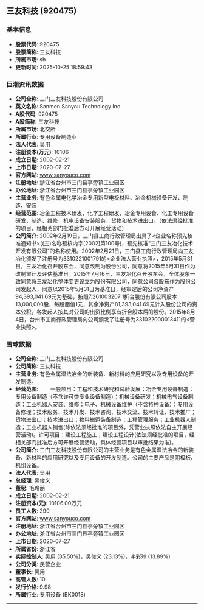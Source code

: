 ## 三友科技 (920475)

### 基本信息

- **股票代码**: 920475
- **股票简称**: 三友科技
- **所属市场**: sh
- **更新时间**: 2025-10-25 18:59:43

### 巨潮资讯数据

- **公司全称**: 三门三友科技股份有限公司
- **英文名称**: Sanmen Sanyou Technology Inc.
- **A股代码**: 920475
- **A股简称**: 三友科技
- **所属市场**: 北交所
- **所属行业**: 专用设备制造业
- **法人代表**: 吴用
- **注册资本(万元)**: 10106
- **成立日期**: 2002-02-21
- **上市日期**: 2020-07-27
- **官方网站**: www.sanyouco.com
- **注册地址**: 浙江省台州市三门县亭旁镇工业园区
- **办公地址**: 浙江省台州市三门县亭旁镇工业园区
- **主营业务**: 有色金属电化学冶金专用新型电极材料、冶金机械设备开发、制造、安装
- **经营范围**: 冶金工程技术研发，化学工程研发，冶金专用设备、化工专用设备研发、制造、维修，机电设备安装服务，货物和技术进出口。（依法须经批准的项目，经相关部门批准后方可开展经营活动）
- **公司简介**: 2002年2月19日，三门县工商行政管理局出具了<企业名称预先核准通知书>((三)名称预核内字[2002]第100号)，预先核准"三门三友冶化技术开发有限公司"的名称使用。2002年2月21日，三门县工商行政管理局向三友冶化颁发了注册号为3310221001791的<企业法人营业执照>，2015年5月31日，三友冶化召开股东会，同意改制为股份公司，同意将2015年5月31日作为改制审计及评估基准日。2015年7月16日，三友冶化召开股东会，全体股东一致同意将三友冶化整体变更设立为股份有限公司，同意公司各股东作为股份公司发起人，同意以2015年5月31日为基准日，经审定后的公司净资产94,393,041.69元为基础，按照7.261003207:1折合股份有限公司股本13,000,000股，每股面值1元，其余净资产81,393,041.69元计入股份公司的资本公积。各发起人按其对公司的出资比例享有折合股本后的股份。2015年8月4日，台州市工商行政管理局向公司颁发了注册号为331022000013411的<营业执照>。

### 雪球数据

- **公司全称**: 三门三友科技股份有限公司
- **公司简称**: 三友科技
- **主营业务**: 有色金属湿法冶金的新装备、新材料的应用研究以及专用设备的开发制造。
- **经营范围**: 　　一般项目：工程和技术研究和试验发展；冶金专用设备制造；专用设备制造（不含许可类专业设备制造）；机械设备研发；机械电气设备制造；工业机器人安装、维修；电子、机械设备维护（不含特种设备）；专用设备修理；技术服务、技术开发、技术咨询、技术交流、技术转让、技术推广；货物进出口；技术进出口；物料搬运装备制造；工程管理服务；工业机器人制造；工业机器人销售(除依法须经批准的项目外，凭营业执照依法自主开展经营活动)。许可项目：建设工程施工；建设工程设计(依法须经批准的项目，经相关部门批准后方可开展经营活动，具体经营项目以审批结果为准)。
- **公司简介**: 三门三友科技股份有限公司的主营业务是有色金属湿法冶金的新装备、新材料的应用研究以及专用设备的开发制造。公司的主要产品是阴极板、机组设备。
- **法人代表**: 吴用
- **总经理**: 吴俊义
- **董秘**: 毛玲丽
- **成立日期**: 2002-02-21
- **注册资本(元)**: 10106.00万元
- **员工人数**: 290
- **官方网站**: www.sanyouco.com
- **注册地址**: 浙江省台州市三门县亭旁镇工业园区
- **办公地址**: 浙江省台州市三门县亭旁镇工业园区
- **上市日期**: 2020-07-27
- **所属省份**: 浙江省
- **实际控制人**: 吴用 (35.50%)，吴俊义 (23.13%)，李彩球 (13.89%)
- **公司分类**: 民营企业
- **董事长**: 吴用
- **高管人数**: 10
- **发行价格**: 9.98
- **所属行业**: 专用设备 (BK0018)

---